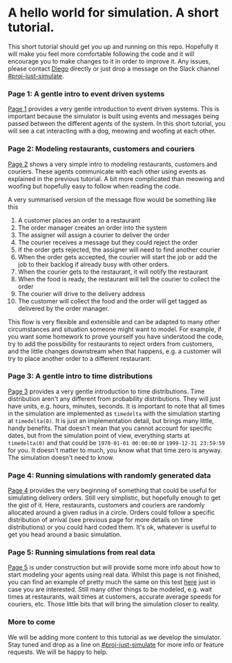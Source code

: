 # A hello world for simulation. A short tutorial.

This short tutorial should get you up and running on this repo. Hopefully it
will make you feel more comfortable following the code and it will encourage
you to make changes to it in order to improve it. Any issues, please contact
[Diego](mailto:diego.peteiro@just-eat.com) directly or just drop a message on
the Slack channel [#proj-just-simulate]().

### Page 1: A gentle intro to event driven systems

[Page 1](page_1.ipynb) provides a very gentle introduction to event driven
systems. This is important because the simulator is built using events and
messages being passed between the different agents of the system. In this
short tutorial, you will see a cat interacting with a dog, meowing and
woofing at each other.

### Page 2: Modeling restaurants, customers and couriers

[Page 2](page_2.ipynb) shows a very simple intro to modeling restaurants,
customers and couriers. These agents communicate with each other using events
as explained in the previous tutorial. A bit more complicated than meowing
and woofing but hopefully easy to follow when reading the code.

A very summarised version of the message flow would be something like this
1. A customer places an order to a restaurant
2. The order manager creates an order into the system
3. The assigner will assign a courier to deliver the order
4. The courier receives a message but they could reject the order
5. If the order gets rejected, the assigner will need to find another courier
6. When the order gets accepted, the courier will start the job or add the
job to their backlog if already busy with other orders.
7. When the courier gets to the restaurant, it will notify the restaurant
8. When the food is ready, the restaurant will tell the courier to collect
the order
9. The courier will drive to the delivery address
10. The customer will collect the food and the order will get tagged as
delivered by the order manager.

This flow is very flexible and extensible and can be adapted to many other
circumstances and situation someone might want to model. For example, if you
want some homework to prove yourself you have understood the code, try to add
the possibility for restaurants to reject orders from customers, and the
little changes downstream when that happens, e.g. a customer will try to
place another order to a different restaurant.  

### Page 3: A gentle intro to time distributions

[Page 3](page_3.ipynb) provides a very gentle introduction to time 
distributions. Time distribution aren't any different from probability
distributions. They will just have units, e.g. hours, minutes, seconds. It
is important to note that all times in the simulation are implemented as
`timedelta` with the simulation starting at `timedelta(0)`. It is just
an implementation detail, but brings many little, handy benefits. That
doesn't mean that you cannot account for specific dates, but from the
simulation point of view, everything starts at `timedelta(0)` and that
could be `1970-01-01 00:00:00` or `1999-12-31 23:59:59` for you. It doesn't
matter to much, you know what that time zero is anyway. The simulation
doesn't need to know. 

### Page 4: Running simulations with randomly generated data

[Page 4](page_4.ipynb) provides the very beginning of something that could be
useful for simulating delivery orders. Still very simplistic, but hopefully
enough to get the gist of it. Here, restaurants, customers and couriers are
randomly allocated around a given radius in a circle. Orders could follow a
specific distribution of arrival (see previous page for more details on
time distributions) or you could hard coded them. It's ok, whatever is useful
to get you head around a basic simulation.

### Page 5: Running simulations from real data

[Page 5](page_5.ipynb) is under construction but will provide some more info
about how to start modeling your agents using real data. Whilst this page is
not finished, you can find an example of pretty much the same on this test
[here](/tests/just/simulate/test_simulation.py) just in case you are 
interested. Still many other things to be modeled, e.g. wait times at
restaurants, wait times at customers, accurate average speeds for couriers,
etc. Those little bits that will bring the simulation closer to reality.

### More to come

We will be adding more content to this tutorial as we develop the simulator.
Stay tuned and drop as a line on [#proj-just-simulate]() for more info or
feature requests. We will be happy to help.
